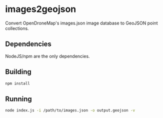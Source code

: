 # images2geojson

Convert OpenDroneMap's images.json image database to GeoJSON point collections.

## Dependencies

NodeJS/npm are the only dependencies.

## Building

```bash
npm install
``` 

## Running

```bash
node index.js -i /path/to/images.json -o output.geojson -v
```
